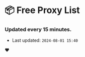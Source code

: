 # :package: Free Proxy List
### Updated every 15 minutes.

- Last updated: `2024-08-01 15:40`

:heart:
